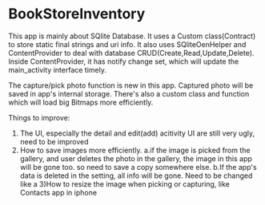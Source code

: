 # BookStoreInventory
This app is mainly about SQlite Database.
It uses a Custom class(Contract) to store static final strings and uri info.
It also uses SQliteOenHelper and ContentProvider to deal with database CRUD(Create,Read,Update,Delete).
Inside ContentProvider, it has notify change set, which will update the main_activity interface timely.

The capture/pick photo function is new in this app. Captured photo will be saved in app's internal storage.
There's also a custom class and function which will load big Bitmaps more efficiently.

Things to improve:
1) The UI, especially the detail and edit(add) acitivity UI are still very ugly, need to be improved
2) How to save images more efficiently. 
a.if the image is picked from the gallery, and user deletes the photo in the gallery, the image in this app will be gone too.
so need to save a copy somewhere else.
b.If the app's data is deleted in the setting, all info will be gone. Need to be changed like a
3)How to resize the image when picking or capturing, like Contacts app in iphone

